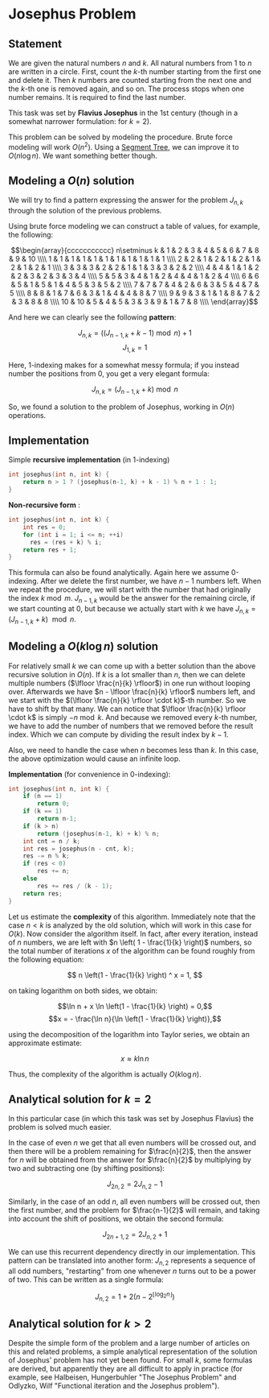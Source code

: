 <!--?title Josephus Problem -->

# Josephus Problem

## Statement

We are given the natural numbers $n$ and $k$.
All natural numbers from $1$ to $n$ are written in a circle. 
First, count the $k$-th number starting from the first one and delete it.
Then $k$ numbers are counted starting from the next one and the $k$-th one is removed again, and so on.
The process stops when one number remains.
It is required to find the last number.

This task was set by **Flavius Josephus** in the 1st century (though in a somewhat narrower formulation: for $k = 2$).

This problem can be solved by modeling the procedure.
Brute force modeling will work $O(n^{2})$. Using a [Segment Tree](/data_structures/segment_tree.html), we can improve it to $O(n \log n)$.
We want something better though.

## Modeling a $O(n)$ solution

We will try to find a pattern expressing the answer for the problem $J_{n, k}$ through the solution of the previous problems.

Using brute force modeling we can construct a table of values, for example, the following:

$$\begin{array}{ccccccccccc}
n\setminus k & 1 & 2 & 3 & 4 & 5 & 6 & 7 & 8 & 9 & 10 \\\\
1 & 1 & 1 & 1 & 1 & 1 & 1 & 1 & 1 & 1 & 1 \\\\
2 & 2 & 1 & 2 & 1 & 2 & 1 & 2 & 1 & 2 & 1 \\\\
3 & 3 & 3 & 2 & 2 & 1 & 1 & 3 & 3 & 2 & 2 \\\\
4 & 4 & 1 & 1 & 2 & 2 & 3 & 2 & 3 & 3 & 4 \\\\
5 & 5 & 3 & 4 & 1 & 2 & 4 & 4 & 1 & 2 & 4 \\\\
6 & 6 & 5 & 1 & 5 & 1 & 4 & 5 & 3 & 5 & 2 \\\\
7 & 7 & 7 & 4 & 2 & 6 & 3 & 5 & 4 & 7 & 5 \\\\
8 & 8 & 1 & 7 & 6 & 3 & 1 & 4 & 4 & 8 & 7 \\\\
9 & 9 & 3 & 1 & 1 & 8 & 7 & 2 & 3 & 8 & 8 \\\\
10 & 10 & 5 & 4 & 5 & 3 & 3 & 9 & 1 & 7 & 8 \\\\
\end{array}$$

And here we can clearly see the following **pattern**:

$$J_{n,k} = \left( (J_{n-1,k} + k - 1) \bmod n \right) + 1$$
$$J_{1,k} = 1$$

Here, 1-indexing makes for a somewhat messy formula; if you instead number the positions from 0, you get a very elegant formula:

$$J_{n,k} = (J_{n-1,k} + k) \bmod n$$

So, we found a solution to the problem of Josephus, working in $O(n)$ operations.

## Implementation

Simple **recursive implementation** (in 1-indexing)

```cpp josephus_rec
int josephus(int n, int k) {
    return n > 1 ? (josephus(n-1, k) + k - 1) % n + 1 : 1;
}
```

**Non-recursive form** :

```cpp josephus_iter
int josephus(int n, int k) {
    int res = 0;
    for (int i = 1; i <= n; ++i)
  	  res = (res + k) % i;
    return res + 1;
}
```

This formula can also be found analytically.
Again here we assume 0-indexing.
After we delete the first number, we have $n-1$ numbers left.
When we repeat the procedure, we will start with the number that had originally the index $k \bmod m$.
$J_{n-1, k}$ would be the answer for the remaining circle, if we start counting at $0$, but because we actually start with $k$ we have $J_{n, k} = (J_{n-1,k} + k) \ \bmod n$.

## Modeling a $O(k \log n)$ solution

For relatively small $k$ we can come up with a better solution than the above recursive solution in $O(n)$.
If $k$ is a lot smaller than $n$, then we can delete multiple numbers ($\lfloor \frac{n}{k} \rfloor$) in one run without looping over.
Afterwards we have $n - \lfloor \frac{n}{k} \rfloor$ numbers left, and we start with the $(\lfloor \frac{n}{k} \rfloor \cdot k)$-th number.
So we have to shift by that many.
We can notice that $\lfloor \frac{n}{k} \rfloor \cdot k$ is simply $-n \bmod k$.
And because we removed every $k$-th number, we have to add the number of numbers that we removed before the result index.
Which we can compute by dividing the result index by $k - 1$.

Also, we need to handle the case when $n$ becomes less than $k$. In this case, the above optimization would cause an infinite loop.

**Implementation** (for convenience in 0-indexing):

```cpp josephus_fast0
int josephus(int n, int k) {
    if (n == 1)
        return 0;
    if (k == 1)
        return n-1;
    if (k > n)
        return (josephus(n-1, k) + k) % n;
    int cnt = n / k;
    int res = josephus(n - cnt, k);
    res -= n % k;
    if (res < 0)
        res += n;
    else
        res += res / (k - 1);
    return res;
}
```

Let us estimate the **complexity** of this algorithm. Immediately note that the case $n < k$ is analyzed by the old solution, which will work in this case for $O(k)$. Now consider the algorithm itself. In fact, after every iteration, instead of $n$ numbers, we are left with $n \left( 1 - \frac{1}{k} \right)$ numbers, so the total number of iterations $x$ of the algorithm can be found roughly from the following equation:

$$ n \left(1 - \frac{1}{k} \right) ^ x = 1, $$

on taking logarithm on both sides, we obtain:

$$\ln n + x \ln \left(1 - \frac{1}{k} \right) = 0,$$ 
$$x = - \frac{\ln n}{\ln \left(1 - \frac{1}{k} \right)},$$

using the decomposition of the logarithm into Taylor series, we obtain an approximate estimate:

$$x \approx k \ln n$$

Thus, the complexity of the algorithm is actually $O (k \log n)$.

## Analytical solution for $k = 2$

In this particular case (in which this task was set by Josephus Flavius) the problem is solved much easier.

In the case of even $n$ we get that all even numbers will be crossed out, and then there will be a problem remaining for $\frac{n}{2}$, then the answer for $n$ will be obtained from the answer for $\frac{n}{2}$ by multiplying by two and subtracting one (by shifting positions):

$$ J_{2n, 2} = 2 J_{n, 2} - 1 $$

Similarly, in the case of an odd $n$, all even numbers will be crossed out, then the first number, and the problem for $\frac{n-1}{2}$ will remain, and taking into account the shift of positions, we obtain the second formula:

$$J_{2n+1,2} = 2 J_{n, 2} + 1 $$

We can use this recurrent dependency directly in our implementation. This pattern can be translated into another form: $J_{n, 2}$ represents a sequence of all odd numbers, "restarting" from one whenever $n$ turns out to be a power of two. This can be written as a single formula:

$$J_{n, 2} = 1 + 2 \left(n-2^{\lfloor \log_2 n \rfloor} \right)$$

## Analytical solution for $k > 2$

Despite the simple form of the problem and a large number of articles on this and related problems, a simple analytical representation of the solution of Josephus' problem has not yet been found. For small $k$, some formulas are derived, but apparently they are all difficult to apply in practice (for example, see Halbeisen, Hungerbuhler "The Josephus Problem" and Odlyzko, Wilf "Functional iteration and the Josephus problem").
